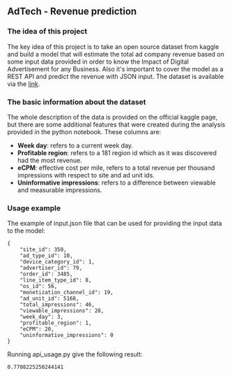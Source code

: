 ## AdTech - Revenue prediction
### The idea of this project
The key idea of this project is to take an open source dataset from kaggle and build a model that will estimate the total ad company revenue based on some input data provided in order to know the Impact of Digital Advertisement for any Business.
Also it's important to cover the model as a REST API and predict the revenue with JSON input.
The dataset is available via the [link](https://www.kaggle.com/datasets/vaishnavkapil/adtech).
### The basic information about the dataset
The whole description of the data is provided on the official kaggle page, but there are some additional features that were created during the analysis provided in the python notebook.
These columns are:
- __Week day__: refers to a current week day.
- __Profitable region__: refers to a 181 region id which as it was discovered had the most revenue.
- __eCPM__: effective cost per mile, refers to a total revenue per thousand impressions with respect to site and ad unit ids.
- __Uninformative impressions__: refers to a difference between viewable and measurable impressions.
### Usage example
The example of input.json file that can be used for providing the input data to the model:
```
{
    "site_id": 350,
    "ad_type_id": 10,
    "device_category_id": 1,
    "advertiser_id": 79,
    "order_id": 3485,
    "line_item_type_id": 8,
    "os_id": 56,
    "monetization_channel_id": 19,
    "ad_unit_id": 5168,
    "total_impressions": 46,
    "viewable_impressions": 28,
    "week_day": 3,
    "profitable_region": 1,
    "eCPM": 20,
    "uninformative_impressions": 0
}
```
Running api_usage.py give the following result:
```
0.7708225250244141
```
